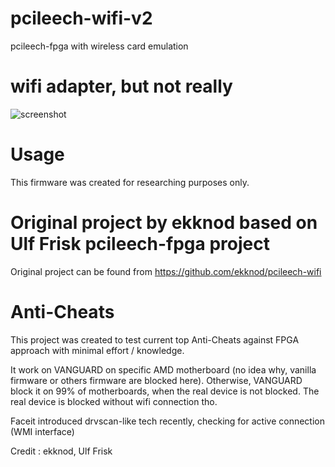 # pcileech-wifi-v2
pcileech-fpga with wireless card emulation

# wifi adapter, but not really
![screenshot](https://i.imgur.com/kL8ozgs.png)

# Usage
This firmware was created for researching purposes only.  

# Original project by ekknod based on Ulf Frisk pcileech-fpga project
Original project can be found from https://github.com/ekknod/pcileech-wifi

# Anti-Cheats
This project was created to test current top Anti-Cheats against FPGA approach with minimal effort / knowledge.  

It work on VANGUARD on specific AMD motherboard (no idea why, vanilla firmware or others firmware are blocked here).
Otherwise, VANGUARD block it on 99% of motherboards, when the real device is not blocked.
The real device is blocked without wifi connection tho.

Faceit introduced drvscan-like tech recently, checking for active connection (WMI interface)


Credit : ekknod, Ulf Frisk
